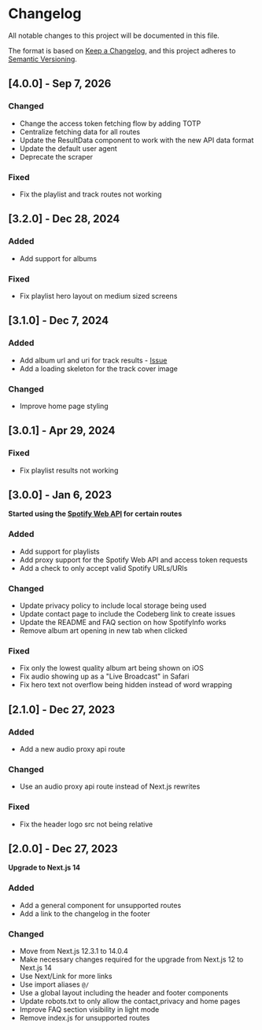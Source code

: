 # Changelog

All notable changes to this project will be documented in this file.

The format is based on [Keep a Changelog](https://keepachangelog.com/en/1.0.0/),
and this project adheres to [Semantic Versioning](https://semver.org/spec/v2.0.0.html).

## [4.0.0] - Sep 7, 2026

### Changed

- Change the access token fetching flow by adding TOTP
- Centralize fetching data for all routes
- Update the ResultData component to work with the new API data format
- Update the default user agent
- Deprecate the scraper

### Fixed

- Fix the playlist and track routes not working

## [3.2.0] - Dec 28, 2024

### Added

- Add support for albums

### Fixed

- Fix playlist hero layout on medium sized screens

## [3.1.0] - Dec 7, 2024

### Added

- Add album url and uri for track results - [Issue](https://github.com/nesaku/SpotifyInfo/issues/4)
- Add a loading skeleton for the track cover image

### Changed

- Improve home page styling

## [3.0.1] - Apr 29, 2024

### Fixed

- Fix playlist results not working

## [3.0.0] - Jan 6, 2023

**Started using the [Spotify Web API](https://developer.spotify.com/documentation/web-api) for certain routes**

### Added

- Add support for playlists
- Add proxy support for the Spotify Web API and access token requests
- Add a check to only accept valid Spotify URLs/URIs

### Changed

- Update privacy policy to include local storage being used
- Update contact page to include the Codeberg link to create issues
- Update the README and FAQ section on how SpotifyInfo works
- Remove album art opening in new tab when clicked

### Fixed

- Fix only the lowest quality album art being shown on iOS
- Fix audio showing up as a "Live Broadcast" in Safari
- Fix hero text not overflow being hidden instead of word wrapping

## [2.1.0] - Dec 27, 2023

### Added

- Add a new audio proxy api route

### Changed

- Use an audio proxy api route instead of Next.js rewrites

### Fixed

- Fix the header logo src not being relative

## [2.0.0] - Dec 27, 2023

**Upgrade to Next.js 14**

### Added

- Add a general component for unsupported routes
- Add a link to the changelog in the footer

### Changed

- Move from Next.js 12.3.1 to 14.0.4
- Make necessary changes required for the upgrade from Next.js 12 to Next.js 14
- Use Next/Link for more links
- Use import aliases `@/`
- Use a global layout including the header and footer components
- Update robots.txt to only allow the contact,privacy and home pages
- Improve FAQ section visibility in light mode
- Remove index.js for unsupported routes
